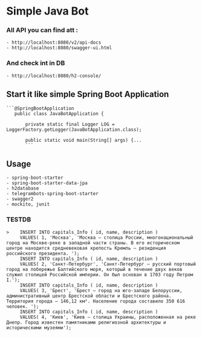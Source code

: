 # Simple Java Bot

### All API you can find att :
    - http://localhost:8080/v2/api-docs
    - http://localhost:8080/swagger-ui.html 
    
### And check int in DB 
    - http://localhost:8080/h2-console/
    
## Start it like simple Spring Boot Application
    ```@SpringBootApplication
       public class JavaBotApplication {
       
           private static final Logger LOG = LoggerFactory.getLogger(JavaBotApplication.class);
       
           public static void main(String[] args) {...
           ```
           
## Usage 
    - spring-boot-starter
    - spring-boot-starter-data-jpa
    - h2database
    - telegrambots-spring-boot-starter
    - swagger2
    - mockito, junit
    
### TESTDB
    >    INSERT INTO capitals_Info ( id, name, description )
         VALUES( 1, 'Москва', 'Москва – столица России, многонациональный город на Москве-реке в западной части страны. В его историческом центре находится средневековая крепость Кремль – резиденция российского президента. ');
         INSERT INTO capitals_Info ( id, name, description )
         VALUES( 2, 'Санкт-Петербург', 'Санкт-Петербург – русский портовый город на побережье Балтийского моря, который в течение двух веков служил столицей Российской империи. Он был основан в 1703 году Петром I.');
         INSERT INTO capitals_Info ( id, name, description )
         VALUES( 3, 'Брест', 'Брест — город на юго-западе Белоруссии, административный центр Брестской области и Брестского района. Территория города — 146,12 км². Hаселение города составило 350 616 человек. ');
         INSERT INTO capitals_Info ( id, name, description )
         VALUES( 4, 'Киев', 'Киев – столица Украины, расположенная на реке Днепр. Город известен памятниками религиозной архитектуры и историческими музеями');